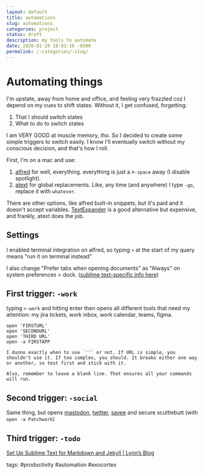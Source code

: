 ```yaml
---
layout: default
title: automations
slug: automations
categories: project
status: draft
description: my tools to automate
date: 2020-01-29 18:03:16 -0500
permalink: /:categories/:slug/
---
```

# Automating things

I'm upstate, away from home and office, and feeling very frazzled coz I depend on my cues to shift states. Without it, I get confused, forgetting:

1. That I should switch states
2. What to do to switch states

I am VERY GOOD at muscle memory, tho. So I decided to create some simple triggers to switch easily. I know I'll eventually switch without my conscious decision, and that's how I roll.

First, I'm on a mac and use:

1. [alfred](https://www.alfredapp.com/) for well, everything. everything is just a `⌘-space` away (I disable spotlight). 
1. [atext](https://www.trankynam.com/atext/) for global replacements. Like, any time (and anywhere) I type `-go`, replace it with `whatever`. 

There are other options, like alfred built-in snippets, but it's paid and it doesn't accept variables. [TextExpander](https://textexpander.com/) is a good alternative but expensive, and frankly, atext does the job.

## Settings

I enabled terminal integration on alfred, so typing `>` at the start of my query means "run it on terminal instead"

I also change "Prefer tabs when opening documents" as "Always" on system preferences > dock. ([sublime text-specific info here](https://medium.com/@panjeh/open-files-projects-folders-in-sublime-text-3-in-a-new-super-tab-in-the-same-window-on-mac-os-5d44254927eb))


## First trigger: `-work`

typing `>-work` and hitting enter then opens all different tools that need my attention: my jira tickets, work inbox, work calendar, teams, figma.

```
open 'FIRSTURL'
open 'SECONDURL'
open 'THIRD URL'
open -a FIRSTAPP

```

	I dunno exactly when to use `''` or not. If URL is simple, you shouldn't use it. If too complex, you should. It breaks either one way or another, so test first and stick with it.

	Also, remember to leave a blank line. That ensures all your commands will run.

## Second trigger: `-social`

Same thing, but opens [mastodon](https://mastodon.social/), [twitter](https://twitter.com), [savee](https://savee.it) and secure scuttlebutt (with `open -a Patchwork`)

## Third trigger: `-todo`

[Set Up Sublime Text for Markdown and Jekyll | Lynn’s Blog](https://lynn9388.github.io/2019/07/27/set-up-sublime-text-for-markdown-and-jekyll.html)

tags: #productivity #automation #exocortex